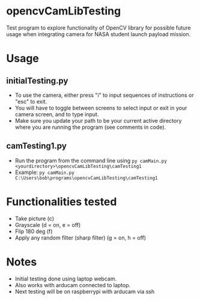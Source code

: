 # opencvCamLibTesting
Test program to explore functionality of OpenCV library for possible future usage when integrating camera for NASA student launch payload mission. 

# Usage
## initialTesting.py
- To use the camera, either press "i" to input sequences of instructions or "esc" to exit. 
- You will have to toggle between screens to select input or exit in your camera screen, and to type input.
- Make sure you update your path to be your current active directory where you are running the program (see comments in code).
## camTesting1.py
- Run the program from the command line using 
  ```py camMain.py <yourdirectory>\opencvCamLibTesting\camTesting1```
- Example: ```py camMain.py C:\Users\bob\programs\opencvCamLibTesting\camTesting1```

# Functionalities tested
- Take picture (c)
- Grayscale (d = on, e = off)
- Flip 180 deg (f)
- Apply any random filter (sharp filter) (g = on, h = off)

# Notes
- Initial testing done using laptop webcam.
- Also works with arducam connected to laptop.
- Next testing will be on raspberrypi with arducam via ssh


